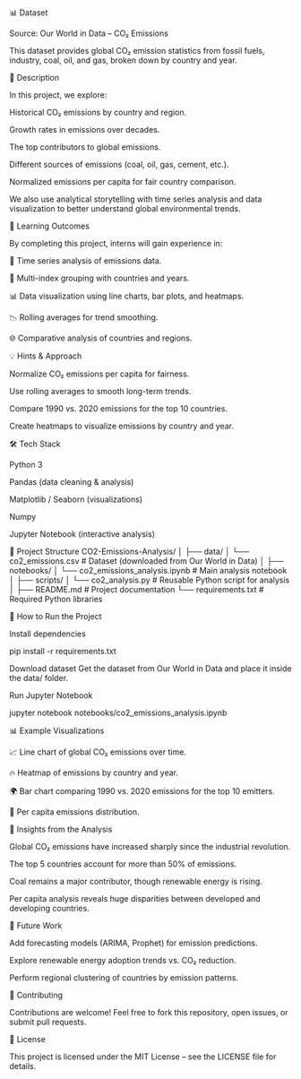 📊 Dataset

Source: Our World in Data – CO₂ Emissions

This dataset provides global CO₂ emission statistics from fossil fuels, industry, coal, oil, and gas, broken down by country and year.

📖 Description

In this project, we explore:

Historical CO₂ emissions by country and region.

Growth rates in emissions over decades.

The top contributors to global emissions.

Different sources of emissions (coal, oil, gas, cement, etc.).

Normalized emissions per capita for fair country comparison.

We also use analytical storytelling with time series analysis and data visualization to better understand global environmental trends.

🎯 Learning Outcomes

By completing this project, interns will gain experience in:

📅 Time series analysis of emissions data.

🔢 Multi-index grouping with countries and years.

📊 Data visualization using line charts, bar plots, and heatmaps.

📉 Rolling averages for trend smoothing.

🌐 Comparative analysis of countries and regions.

💡 Hints & Approach

Normalize CO₂ emissions per capita for fairness.

Use rolling averages to smooth long-term trends.

Compare 1990 vs. 2020 emissions for the top 10 countries.

Create heatmaps to visualize emissions by country and year.

🛠️ Tech Stack

Python 3

Pandas (data cleaning & analysis)

Matplotlib / Seaborn (visualizations)

Numpy

Jupyter Notebook (interactive analysis)

📂 Project Structure
CO2-Emissions-Analysis/
│
├── data/
│   └── co2_emissions.csv          # Dataset (downloaded from Our World in Data)
│
├── notebooks/
│   └── co2_emissions_analysis.ipynb   # Main analysis notebook
│
├── scripts/
│   └── co2_analysis.py            # Reusable Python script for analysis
│
├── README.md                      # Project documentation
└── requirements.txt               # Required Python libraries

🚀 How to Run the Project


Install dependencies

pip install -r requirements.txt


Download dataset
Get the dataset from Our World in Data
 and place it inside the data/ folder.

Run Jupyter Notebook

jupyter notebook notebooks/co2_emissions_analysis.ipynb

📊 Example Visualizations

📈 Line chart of global CO₂ emissions over time.

🔥 Heatmap of emissions by country and year.

🌍 Bar chart comparing 1990 vs. 2020 emissions for the top 10 emitters.

👥 Per capita emissions distribution.

🌱 Insights from the Analysis

Global CO₂ emissions have increased sharply since the industrial revolution.

The top 5 countries account for more than 50% of emissions.

Coal remains a major contributor, though renewable energy is rising.

Per capita analysis reveals huge disparities between developed and developing countries.

📌 Future Work

Add forecasting models (ARIMA, Prophet) for emission predictions.

Explore renewable energy adoption trends vs. CO₂ reduction.

Perform regional clustering of countries by emission patterns.

🤝 Contributing

Contributions are welcome! Feel free to fork this repository, open issues, or submit pull requests.

📜 License

This project is licensed under the MIT License – see the LICENSE
 file for details.
